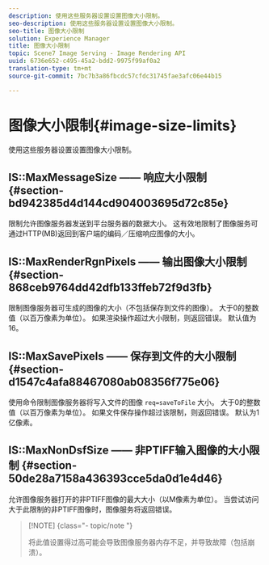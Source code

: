 ```yaml
---
description: 使用这些服务器设置设置图像大小限制。
seo-description: 使用这些服务器设置设置图像大小限制。
seo-title: 图像大小限制
solution: Experience Manager
title: 图像大小限制
topic: Scene7 Image Serving - Image Rendering API
uuid: 6736e652-c495-45a2-bdd2-9975f99af0a2
translation-type: tm+mt
source-git-commit: 7bc7b3a86fbcdc57cfdc31745fae3afc06e44b15

---
```



# 图像大小限制{#image-size-limits}

使用这些服务器设置设置图像大小限制。

## IS::MaxMessageSize —— 响应大小限制 {#section-bd942385d4d144cd904003695d72c85e}

限制允许图像服务器发送到平台服务器的数据大小。 这有效地限制了图像服务可通过HTTP(MB)返回到客户端的编码／压缩响应图像的大小。

## IS::MaxRenderRgnPixels —— 输出图像大小限制 {#section-868ceb9764dd42dfb133ffeb72f9d3fb}

限制图像服务器可生成的图像的大小（不包括保存到文件的图像）。 大于0的整数值（以百万像素为单位）。 如果渲染操作超过大小限制，则返回错误。 默认值为 16。

## IS::MaxSavePixels —— 保存到文件的大小限制 {#section-d1547c4afa88467080ab08356f775e06}

使用命令限制图像服务器将写入文件的图像 `req=saveToFile` 大小。 大于0的整数值（以百万像素为单位）。 如果文件保存操作超过该限制，则返回错误。 默认为1亿像素。

## IS::MaxNonDsfSize —— 非PTIFF输入图像的大小限制 {#section-50de28a7158a436393cce5da0d1e4d46}

允许图像服务器打开的非PTIFF图像的最大大小（以M像素为单位）。 当尝试访问大于此限制的非PTIFF图像时，图像服务将返回错误。

>[!NOTE] {class=&quot;- topic/note &quot;}
>
>将此值设置得过高可能会导致图像服务器内存不足，并导致故障（包括崩溃）。

